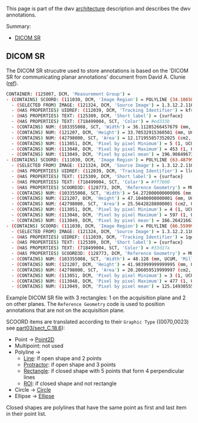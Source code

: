 This page is part of the dwv [architecture](./tutorial-architecture.html) description and
describes the dwv annotations.

Summary:

- [DICOM SR](#dicom-sr)

## DICOM SR

The DICOM SR strucutre used to store annotations is based on the 'DICOM SR for communicating planar annotations'
document from David A. Clunie ([ref](https://docs.google.com/document/d/1bR6m7foTCzofoZKeIRN5YreBrkjgMcBfNA7r9wXEGR4/edit?tab=t.0)).

```bash
CONTAINER: (125007, DCM, 'Measurement Group') =
- (CONTAINS) SCOORD: (111030, DCM, 'Image Region') = POLYLINE {34.10658264160156,117.9686508178711,34.10658264160156,151.67398071289062,70.21943664550781,151.67398071289062,70.21943664550781,117.9686508178711,34.10658264160156,117.9686508178711}
  - (SELECTED FROM) IMAGE: (121324, DCM, 'Source Image') = 1.3.12.2.1107.5.2.32.35162.2012021516012434416358178 (class: )
  - (HAS PROPERTIES) UIDREF: (112039, DCM, 'Tracking Identifier') = kfszhdxf288
  - (HAS PROPERTIES) TEXT: (125309, DCM, 'Short label') = {surface}
  - (HAS PROPERTIES) TEXT: (718499004, SCT, 'Color') = #ed333b
  - (CONTAINS) NUM: (103355008, SCT, 'Width') = 36.11285266457679 (mm, UCUM, 'Millimeter')
  - (CONTAINS) NUM: (121207, DCM, 'Height') = 33.70532915360501 (mm, UCUM, 'Millimeter')
  - (CONTAINS) NUM: (42798000, SCT, 'Area') = 12.171955857352025 (cm2, UCUM, 'Square centimeter')
  - (CONTAINS) NUM: (113051, DCM, 'Pixel by pixel Minimum') = 5 (1, UCUM, 'No units')
  - (CONTAINS) NUM: (113048, DCM, 'Pixel by pixel Maximum') = 453 (1, UCUM, 'No units')
  - (CONTAINS) NUM: (113049, DCM, 'Pixel by pixel mean') = 196.90849673202615 (1, UCUM, 'No units')
- (CONTAINS) SCOORD: (111030, DCM, 'Image Region') = POLYLINE {63.487998962402344,111.10399627685547,63.487998962402344,158.20799255371094,117.76000213623047,158.20799255371094,117.76000213623047,111.10399627685547,63.487998962402344,111.10399627685547}
  - (SELECTED FROM) IMAGE: (121324, DCM, 'Source Image') = 1.3.12.2.1107.5.2.32.35162.2012021516012434416358178 (class: )
  - (HAS PROPERTIES) UIDREF: (112039, DCM, 'Tracking Identifier') = lldc837468f
  - (HAS PROPERTIES) TEXT: (125309, DCM, 'Short label') = {surface}
  - (HAS PROPERTIES) TEXT: (718499004, SCT, 'Color') = #ff7800
  - (HAS PROPERTIES) SCOORD3D: (128773, DCM, 'Reference Geometry') = MULTIPOINT {52.94638442993164,-73.748046875,108.52542114257812,-1,0,0,0,0,-1}
  - (CONTAINS) NUM: (103355008, SCT, 'Width') = 54.272000000000006 (mm, UCUM, 'Millimeter')
  - (CONTAINS) NUM: (121207, DCM, 'Height') = 47.10400000000001 (mm, UCUM, 'Millimeter')
  - (CONTAINS) NUM: (42798000, SCT, 'Area') = 25.56428288000001 (cm2, UCUM, 'Square centimeter')
  - (CONTAINS) NUM: (113051, DCM, 'Pixel by pixel Minimum') = 4 (1, UCUM, 'No units')
  - (CONTAINS) NUM: (113048, DCM, 'Pixel by pixel Maximum') = 597 (1, UCUM, 'No units')
  - (CONTAINS) NUM: (113049, DCM, 'Pixel by pixel mean') = 166.2642166344294 (1, UCUM, 'No units')
- (CONTAINS) SCOORD: (111030, DCM, 'Image Region') = POLYLINE {66.55999755859375,28.15999984741211,66.55999755859375,70.14399719238281,114.68800354003906,70.14399719238281,114.68800354003906,28.15999984741211,66.55999755859375,28.15999984741211}
  - (SELECTED FROM) IMAGE: (121324, DCM, 'Source Image') = 1.3.12.2.1107.5.2.32.35162.2012021516012434416358178 (class: )
  - (HAS PROPERTIES) UIDREF: (112039, DCM, 'Tracking Identifier') = 1qe1r1zue8o
  - (HAS PROPERTIES) TEXT: (125309, DCM, 'Short label') = {surface}
  - (HAS PROPERTIES) TEXT: (718499004, SCT, 'Color') = #33d17a
  - (HAS PROPERTIES) SCOORD3D: (128773, DCM, 'Reference Geometry') = MULTIPOINT {61.11238098144531,-151.4111328125,-13.127891540527344,-1,0,0,0,1,0}
  - (CONTAINS) NUM: (103355008, SCT, 'Width') = 48.128 (mm, UCUM, 'Millimeter')
  - (CONTAINS) NUM: (121207, DCM, 'Height') = 41.983999999999995 (mm, UCUM, 'Millimeter')
  - (CONTAINS) NUM: (42798000, SCT, 'Area') = 20.206059519999997 (cm2, UCUM, 'Square centimeter')
  - (CONTAINS) NUM: (113051, DCM, 'Pixel by pixel Minimum') = 3 (1, UCUM, 'No units')
  - (CONTAINS) NUM: (113048, DCM, 'Pixel by pixel Maximum') = 477 (1, UCUM, 'No units')
  - (CONTAINS) NUM: (113049, DCM, 'Pixel by pixel mean') = 125.14930555555556 (1, UCUM, 'No units')
```

Example DICOM SR file with 3 rectangles: 1 on the acquisition plane and 2 on other planes. The `Reference Geometry` code is used to position annotations that are not on the acquisition plane.

SCOORD items are translated according to their `Graphic Type` ((0070,0023) see [part03/sect_C.18.6](https://dicom.nema.org/medical/dicom/2022a/output/chtml/part03/sect_C.18.6.html#sect_C.18.6.1.2)):
- Point -> [Point2D](./Point2D.html)
- Multipoint: not used
- Polyline ->
  - [Line](./Line.html): if open shape and 2 points
  - [Protractor](./Protractor.html): if open shape and 3 points
  - [Rectangle](./Rectangle.html): if closed shape with 5 points that form 4 perpendicular lines
  - [ROI](./ROI.html): if closed shape and not rectangle
- Circle -> [Circle](./Circle.html)
- Ellipse -> [Ellipse](./Ellipse.html)

Closed shapes are polylines that have the same point as first and last item in their point list.
